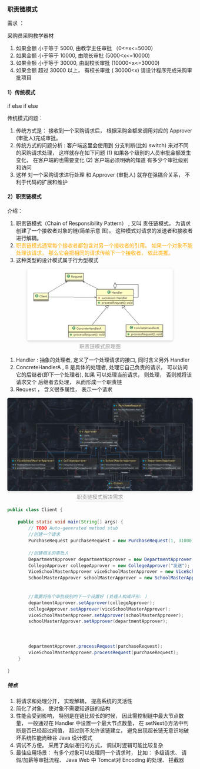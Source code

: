 ### 职责链模式

需求 ：

采购员采购教学器材
1) 如果金额 小于等于 5000, 由教学主任审批 （0<=x<=5000）
2) 如果金额 小于等于 10000, 由院长审批 (5000<x<=10000)
3) 如果金额 小于等于 30000, 由副校长审批 (10000<x<=30000)
4) 如果金额 超过 30000 以上， 有校长审批 ( 30000<x)
请设计程序完成采购审批项目

#### 1）传统模式

if else if  else

传统模式问题：
1) 传统方式是： 接收到一个采购请求后， 根据采购金额来调用对应的 Approver (审批人)完成审批。
2) 传统方式的问题分析 : 客户端这里会使用到 分支判断(比如 switch) 来对不同的采购请求处理， 这样就存在如下问题 (1) 如果各个级别的人员审批金额发生变化， 在客户端的也需要变化 (2) 客户端必须明确的知道 有多少个审批级别和访问
3) 这样 对一个采购请求进行处理 和 Approver (审批人) 就存在强耦合关系， 不利于代码的扩展和维护

#### 2）职责链模式

介绍：

1) 职责链模式（Chain of Responsibility Pattern） , 又叫 责任链模式， 为请求创建了一个接收者对象的链(简单示意
图)。 这种模式对请求的发送者和接收者进行解耦。
2) <font color=ffaa00>职责链模式通常每个接收者都包含对另一个接收者的引用。 如果一个对象不能处理该请求， 那么它会把相同的请求传给下一个接收者， 依此类推。</font>
3) 这种类型的设计模式属于行为型模式

<center>
    <img style="border-radius: 0.3125em;
    box-shadow: 0 2px 4px 0 rgba(34,36,38,.12),0 2px 10px 0 rgba(34,36,38,.08);"
    src="../资料/职责链模式原理图.jpg">
    <br>
    <div style="color:orange; border-bottom: 1px solid #d9d9d9;
    display: inline-block;
    color: #999;
    padding: 2px;">职责链模式原理图</div>
</center>

1) Handler : 抽象的处理者, 定义了一个处理请求的接口, 同时含义另外 Handler
2) ConcreteHandlerA , B 是具体的处理者, 处理它自己负责的请求， 可以访问它的后继者(即下一个处理者), 如果
可以处理当前请求， 则处理， 否则就将该请求交个 后继者去处理， 从而形成一个职责链
3) Request ， 含义很多属性， 表示一个请求

<center>
    <img style="border-radius: 0.3125em;
    box-shadow: 0 2px 4px 0 rgba(34,36,38,.12),0 2px 10px 0 rgba(34,36,38,.08);"
    src="../资料/职责链模式解决需求.jpg">
    <br>
    <div style="color:orange; border-bottom: 1px solid #d9d9d9;
    display: inline-block;
    color: #999;
    padding: 2px;">职责链模式解决需求</div>
</center>

```Java
public class Client {

    public static void main(String[] args) {
		// TODO Auto-generated method stub
		//创建一个请求
		PurchaseRequest purchaseRequest = new PurchaseRequest(1, 31000, 1);

		//创建相关的审批人
		DepartmentApprover departmentApprover = new DepartmentApprover("浮点数");
		CollegeApprover collegeApprover = new CollegeApprover("发送");
		ViceSchoolMasterApprover viceSchoolMasterApprover = new ViceSchoolMasterApprover("发");
		SchoolMasterApprover schoolMasterApprover = new SchoolMasterApprover("二位");


		//需要将各个审批级别的下一个设置好 (处理人构成环形: )
		departmentApprover.setApprover(collegeApprover);
		collegeApprover.setApprover(viceSchoolMasterApprover);
		viceSchoolMasterApprover.setApprover(schoolMasterApprover);
		schoolMasterApprover.setApprover(departmentApprover);



		departmentApprover.processRequest(purchaseRequest);
		viceSchoolMasterApprover.processRequest(purchaseRequest);
	}

}
```

##### 特点

1) 将请求和处理分开， 实现解耦， 提高系统的灵活性
2) 简化了对象， 使对象不需要知道链的结构
3) 性能会受到影响， 特别是在链比较长的时候， 因此需控制链中最大节点数量， 一般通过在 Handler 中设置一个最大节点数量， 在 setNext()方法中判断是否已经超过阀值， 超过则不允许该链建立， 避免出现超长链无意识地破坏系统性能尚硅谷 Java 设计模式
4) 调试不方便。 采用了类似递归的方式， 调试时逻辑可能比较复杂
5) 最佳应用场景： 有多个对象可以处理同一个请求时， 比如： 多级请求、 请假/加薪等审批流程、 Java Web 中 Tomcat对 Encoding 的处理、 拦截器
